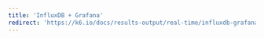 ```yaml
---
title: 'InfluxDB + Grafana'
redirect: 'https://k6.io/docs/results-output/real-time/influxdb-grafana'
---
```


